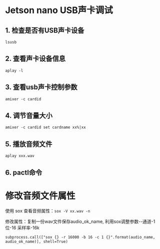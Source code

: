 # Jetson nano USB声卡调试
## 1. 检查是否有USB声卡设备
``` lsusb ```
## 2. 查看声卡设备信息
``` aplay -l ```
## 3. 查看usb声卡控制参数
``` amixer -c cardid ```
## 4. 调节音量大小
``` amixer -c cardid set cardname xx%|xx ```
## 5. 播放音频文件
``` aplay xxx.wav ```
## 6. pactl命令
# 修改音频文件属性

使用 sox 查看音频属性：```sox -V xx.wav -n```

修改属性：复制一份wav文件保存audio_ok_name, 利用sox调整参数--通道-1 位-16 采样率-16k

```subprocess.call(["sox {} -r 16000 -b 16 -c 1 {}".format(audio_name, audio_ok_name)], shell=True)```
